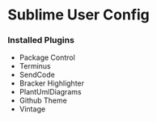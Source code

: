 # Sublime User Config

### Installed Plugins
* Package Control
* Terminus
* SendCode
* Bracker Highlighter
* PlantUmlDiagrams
* Github Theme
* Vintage
